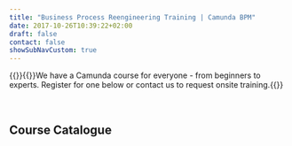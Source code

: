 ```yaml
---
title: "Business Process Reengineering Training | Camunda BPM"
date: 2017-10-26T10:39:22+02:00
draft: false
contact: false
showSubNavCustom: true
---
```

{{<training>}}{{<highlight title="Never stop Learning" btn="Book a training session" btnlink="#training">}}We have a Camunda course for everyone - from beginners to experts. Register for one below or contact us to request onsite training.{{</highlight>}}
<!--{{<news img="megaphone.svg" title="Learn even more about Camunda!" text="When booking a training from September 9-11, you will receive a 50% discount on our yearly user conference CamundaCon (September 12-13)." btntext="Register Below" btnlink="/services/training/#training">}}-->
<br>
<h2 class="light lead">Course Catalogue</h2>

 <div class="container-fluid">
    <!-- Control the column width, and how they should appear on different devices -->
    <div class="row">
      <div class="col-md-12" style="background-color:white;">
      <div id='calendar-widget-container' data-widget-id='3557b1b8-dfd2-4ee4-9f2b-3de88acb5686' data-calendar-id='410a282a-e225-40f4-ae29-0a128b856b3a' data-height='' data-width='' data-show-icons='true'  >   <script type='text/javascript'> window.cvtDomain = 'www-eur.cvent.com';var cventWidgetRenderScript = document.createElement('script');var versionInHours = new Date().getTime()/(3600 * 1000);cventWidgetRenderScript.src = '//www-eur.cvent.com/g/mobile/javascript/calendar-widget-loader.js?version='+ versionInHours; document.getElementsByTagName('head')[0].appendChild(cventWidgetRenderScript);</script></div>
      </div>
     </div>
     </div>
     </div>

